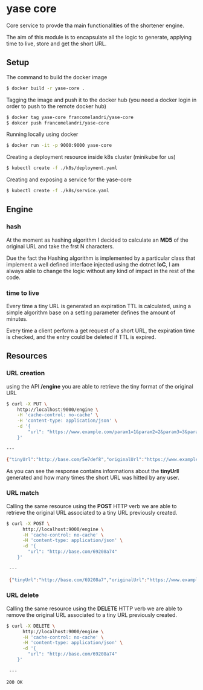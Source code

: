 # yase core



Core service to provde tha main functionalities of the shortener engine.

The aim of this module is to encapsulate all the logic to generate, applying time to live, store and get the short URL.



## Setup

The command to build the docker image

```bash
$ docker build -r yase-core .
```

Tagging the image and push it to the docker hub (you need a docker login in order to push to the remote docker hub)

```bash
$ docker tag yase-core francomelandri/yase-core
$ dokcer push francomelandri/yase-core
```

Running locally using docker

```bash
$ docker run -it -p 9000:9000 yase-core
```

Creating a deployment resource inside k8s cluster (minikube for us)

```bash
$ kubectl create -f ./k8s/deployment.yaml
```

Creating and exposing a service for the yase-core

````bash
$ kubectl create -f ./k8s/service.yaml
````



## Engine

### hash

At the moment as hashing algorithm I decided to calculate an **MD5** of the original URL and take the frst N characters.

Due the fact the Hashing algorithm is implemented by a particular class that implement a well defined interface injected using the dotnet **IoC**, I am always able to change the logic without any kind of impact in the rest of the code.

### time to live

Every time a tiny URL is generated an expiration TTL is calculated, using a simple algorithm base on a setting parameter defines the amount of minutes.

Every time a client perform a get request of a short URL, the expiration time is checked, and  the entry could be deleted if TTL is expired.



## Resources

### URL creation

using the API **/engine** you are able to retrieve the tiny format of the original URL

```bash
$ curl -X PUT \
  	http://localhost:9000/engine \
  	-H 'cache-control: no-cache' \
  	-H 'content-type: application/json' \
  	-d '{
		"url": "https://www.example.com/param1=1&param2=2&param3=3&param4=4"
	}'

---

{"tinyUrl":"http://base.com/5e7def8","originalUrl":"https://www.example.com/param1=1&param2=2&param3=3&param4=4","hashedUrl":"5e7def8","hitted":0}
```

As you can see the response contains informations about the **tinyUrl**l generated and how many times the short URL was hitted by any user.



### URL match

Calling the same resource using the **POST** HTTP verb we are able to retrieve the original URL associated to a tiny URL previously created.

```bash
$ curl -X POST \
      http://localhost:9000/engine \
      -H 'cache-control: no-cache' \
      -H 'content-type: application/json' \
      -d '{
        "url": "http://base.com/69208a74"
    }'
 
 ---
 
 {"tinyUrl":"http://base.com/69208a7","originalUrl":"https://www.example.com/param1=1&param2=2&param3=3&param4=4"}
```



### URL delete

Calling the same resource using the **DELETE** HTTP verb we are able to remove the original URL associated to a tiny URL previously created.

```bash
$ curl -X DELETE \
      http://localhost:9000/engine \
      -H 'cache-control: no-cache' \
      -H 'content-type: application/json' \
      -d '{
        "url": "http://base.com/69208a74"
    }'
 
 ---
 
200 OK
```

